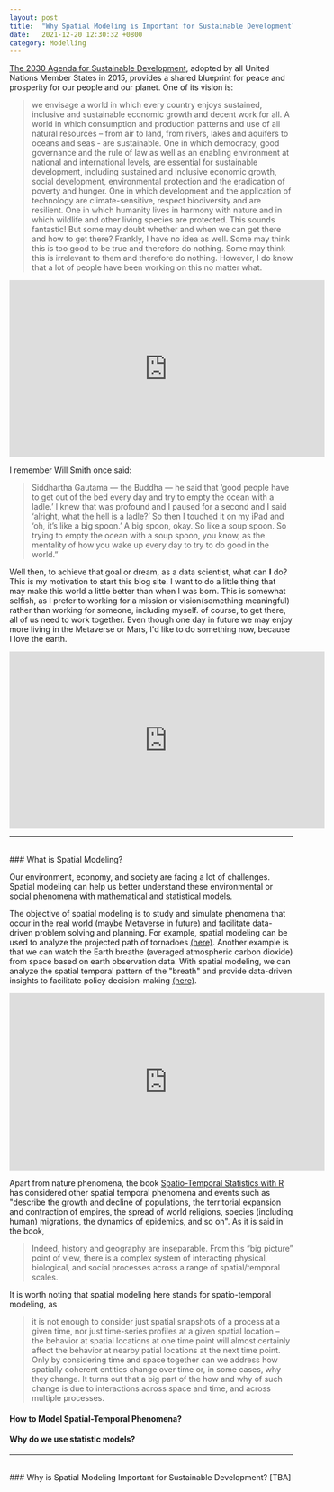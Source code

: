 ```yaml
---
layout: post
title:  "Why Spatial Modeling is Important for Sustainable Development?"
date:   2021-12-20 12:30:32 +0800
category: Modelling
---
```


[The 2030 Agenda for Sustainable Development](https://sdgs.un.org/2030agenda), adopted by all United Nations Member States in 2015,
provides a shared blueprint for peace and prosperity for our people and our planet. One of its vision is:
>we envisage a world in which every country enjoys sustained, inclusive and sustainable economic growth and decent work for all. A world in which consumption and production patterns and use of all natural resources – from air to land, from rivers, lakes and aquifers to oceans and seas - are sustainable. One in which democracy, good governance and the rule of law as well as an enabling environment at national and international levels, are essential for sustainable development, including sustained and inclusive economic growth, social development, environmental protection and the eradication of poverty and hunger. One in which development and the application of technology are climate-sensitive, respect biodiversity and are resilient. One in which humanity lives in harmony with nature and in which wildlife and other living species are protected. This sounds fantastic! But some may doubt whether and when we can get there and how to get there? Frankly, I have no idea as well. Some may think this is too good to be true and therefore do nothing. Some may think this is irrelevant to them and therefore do nothing. However, I do know that a lot of people have been working on this no matter what. 

<iframe width="560" height="315" src="https://www.youtube.com/embed/A9iRBVEU72c" frameborder="0" allowfullscreen></iframe>

I remember Will Smith once said:
> Siddhartha Gautama — the Buddha — he said that ‘good people have to get out of the bed every day and try to empty the ocean with a ladle.’
> I knew that was profound and I paused for a second and I said ‘alright, what the hell is a ladle?’
> So then I touched it on my iPad and ‘oh, it’s like a big spoon.’
> A big spoon, okay. So like a soup spoon. So trying to empty the ocean with a soup spoon,
> you know, as the mentality of how you wake up every day to try to do good in the world.”

Well then, to achieve that goal or dream, as a data scientist, what can **I** do? This is my motivation to start this blog site. 
I want to do a little thing that may make this world a little better than when I was born. This is somewhat selfish, as 
I prefer to working for a mission or vision(something meaningful) rather than working for someone, including myself. 
of course, to get there, all of us need to work together. Even though one day in future we may enjoy more living in the Metaverse or Mars,
I'd like to do something now, because I love the earth.

<iframe width="560" height="315" src="https://www.youtube.com/embed/pvuN_WvF1to" frameborder="0" allowfullscreen></iframe>

---
<br/>
### What is Spatial Modeling?

Our environment, economy, and society are facing a lot of challenges.
Spatial modeling can help us better understand these environmental or social phenomena with mathematical and statistical models. 

The objective of spatial modeling is to study and simulate phenomena that occur in the real world (maybe Metaverse in future)
and facilitate data-driven problem solving and planning. For example, spatial modeling can be used to
analyze the projected path of tornadoes [(here)](https://www.noaa.gov/news/december-2021-tornado-outbreak-explained).
Another example is that we can watch the Earth breathe (averaged atmospheric carbon dioxide) from space based on earth observation data.
With spatial modeling, we can analyze the spatial temporal pattern of the "breath" and provide data-driven
insights to facilitate policy decision-making [(here)](https://spacetimewithr.org/).

<iframe width="560" height="315" src="https://www.youtube.com/embed/NMbsszZ6zhc" frameborder="0" allowfullscreen></iframe>

Apart from nature phenomena, the book [Spatio-Temporal Statistics with R](https://spacetimewithr.org/Spatio-Temporal%20Statistics%20with%20R.pdf) has considered 
other spatial temporal phenomena and events such as "describe the growth and decline of populations,
the territorial expansion and contraction of empires, the spread of world religions,
species (including human) migrations, the dynamics of epidemics, and so on". As it is said in the book, 
> Indeed, history and geography are inseparable. From this “big picture” point of view,
> there is a complex system of interacting physical, biological, and social processes across a range of spatial/temporal scales.

It is worth noting that spatial modeling here stands for spatio-temporal modeling, as
> it is not enough to consider just spatial snapshots of a process at a given time, nor just time-series profiles at a given spatial location – the behavior at spatial locations at one time point will almost certainly affect the behavior at nearby patial locations at the next time point. Only by considering time and space together can we address how spatially coherent entities change over time or, in some cases, why they change. It turns out that a big part of the how and why of such change is due to interactions across space and time, and across multiple processes.


#### How to Model Spatial-Temporal Phenomena?

#### Why do we use statistic models?

---
<br/>
### Why is Spatial Modeling Important for Sustainable Development?
[TBA]
